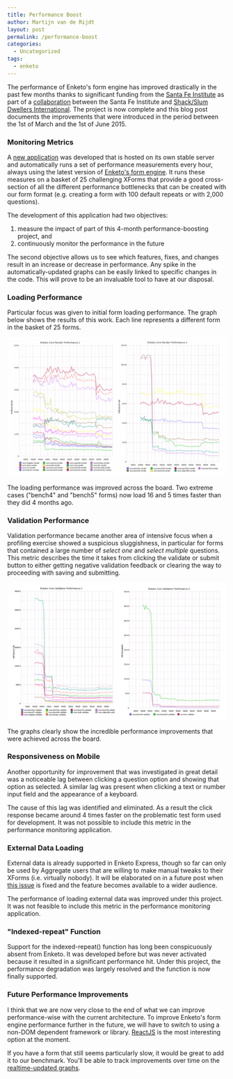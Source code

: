 ```yaml
---
title: Performance Boost
author: Martijn van de Rijdt
layout: post
permalink: /performance-boost
categories:
  - Uncategorized
tags:
  - enketo
--- 
```


The performance of Enketo's form engine has improved drastically in the past few months thanks to significant funding from the [Santa Fe Institute](http://www.santafe.edu) as part of a [collaboration](http://www.santafe.edu/news/item/gates-slums-announce/) between the Santa Fe Institute and [Shack/Slum Dwellers International](http://www.sdinet.org/). The project is now complete and this blog post documents the improvements that were introduced in the period between the 1st of March and the 1st of June 2015.

### Monitoring Metrics

A [new application](https://github.com/enketo/enketo-core-performance-monitor) was developed that is hosted on its own stable server and automatically runs a set of performance measurements every hour, always using the latest version of [Enketo's form engine](https://github.com/enketo/enketo-core). It runs these measures on a basket of 25 challenging XForms that provide a good cross-section of all the different performance bottlenecks that can be created with our form format (e.g. creating a form with 100 default repeats or with 2,000 questions).

The development of this application had two objectives:

1. measure the impact of part of this 4-month performance-boosting project, and
2. continuously monitor the performance in the future

The second objective allows us to see which features, fixes, and changes result in an increase or decrease in performance. Any spike in the automatically-updated graphs can be easily linked to specific changes in the code. This will prove to be an invaluable tool to have at our disposal.

### Loading Performance

Particular focus was given to initial form loading performance. The graph below shows the results of this work. Each line represents a different form in the basket of 25 forms.

[!["Enketo-core Loading Performance"](../files/2015/06/loading-performance.png "Enketo-core Loading Performance")](https://github.com/enketo/enketo-core-performance-monitor/blob/master/README.md)

The loading performance was improved across the board. Two extreme cases ("bench4" and "bench5" forms) now load 16 and 5 times faster than they did 4 months ago.

### Validation Performance

Validation performance became another area of intensive focus when a profiling exercise showed a suspicious sluggishness, in particular for forms that contained a large number of _select one_ and _select multiple_ questions. This metric describes the time it takes from clicking the validate or submit button to either getting negative validation feedback or clearing the way to proceeding with saving and submitting.

[!["Enketo-core Validation Performance"](../files/2015/06/validation-performance.png "Enketo-core Validation Performance")](https://github.com/enketo/enketo-core-performance-monitor/blob/master/README.md)

The graphs clearly show the incredible performance improvements that were achieved across the board.

### Responsiveness on Mobile

Another opportunity for improvement that was investigated in great detail was a noticeable lag between clicking a question option and showing that option as selected. A similar lag was present when clicking a text or number input field and the appearance of a keyboard.

The cause of this lag was identified and eliminated. As a result the click response became around 4 times faster on the problematic test form used for development. It was not possible to include this metric in the performance monitoring application.

### External Data Loading

External data is already supported in Enketo Express, though so far can only be used by Aggregate users that are willing to make manual tweaks to their XForms (i.e. virtually nobody). It will be elaborated on in a future post when [this issue](https://github.com/XLSForm/pyxform/issues/30) is fixed and the feature becomes available to a wider audience.

The performance of loading external data was improved under this project. It was not feasible to include this metric in the performance monitoring application.

### "Indexed-repeat" Function

Support for the indexed-repeat() function has long been conspicuously absent from Enketo. It was developed before but was never activated because it resulted in a significant performance hit. Under this project, the performance degradation was largely resolved and the function is now finally supported.

### Future Performance Improvements

I think that we are now very close to the end of what we can improve performance-wise with the current architecture. To improve Enketo's form engine performance further in the future, we will have to switch to using a non-DOM dependent framework or library. [ReactJS](https://facebook.github.io/react/) is the most interesting option at the moment.

If you have a form that still seems particularly slow, it would be great to add it to our benchmark. You'll be able to track improvements over time on the [realtime-updated graphs](https://github.com/enketo/enketo-core-performance-monitor/blob/master/README.md).

